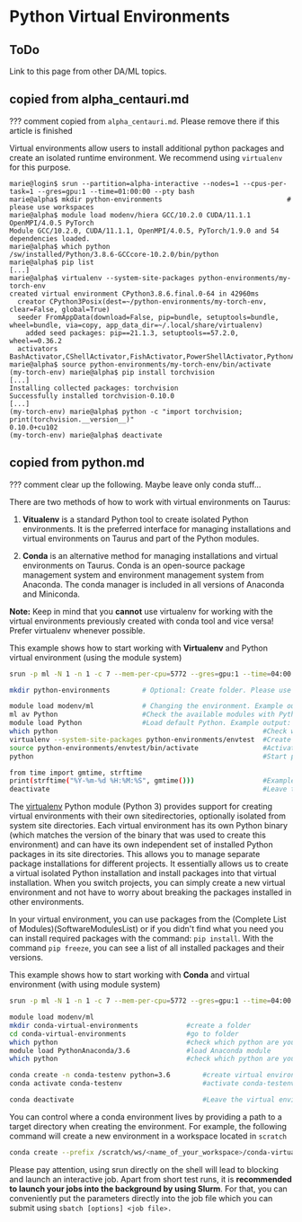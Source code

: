 # Python Virtual Environments

## ToDo

Link to this page from other DA/ML topics.

## copied from alpha_centauri.md

??? comment 
    copied from `alpha_centauri.md`. Please remove there if this article is finished

Virtual environments allow users to install additional python packages and create an isolated
runtime environment. We recommend using `virtualenv` for this purpose.

```console
marie@login$ srun --partition=alpha-interactive --nodes=1 --cpus-per-task=1 --gres=gpu:1 --time=01:00:00 --pty bash
marie@alpha$ mkdir python-environments                               # please use workspaces
marie@alpha$ module load modenv/hiera GCC/10.2.0 CUDA/11.1.1 OpenMPI/4.0.5 PyTorch
Module GCC/10.2.0, CUDA/11.1.1, OpenMPI/4.0.5, PyTorch/1.9.0 and 54 dependencies loaded.
marie@alpha$ which python
/sw/installed/Python/3.8.6-GCCcore-10.2.0/bin/python
marie@alpha$ pip list
[...]
marie@alpha$ virtualenv --system-site-packages python-environments/my-torch-env
created virtual environment CPython3.8.6.final.0-64 in 42960ms
  creator CPython3Posix(dest=~/python-environments/my-torch-env, clear=False, global=True)
  seeder FromAppData(download=False, pip=bundle, setuptools=bundle, wheel=bundle, via=copy, app_data_dir=~/.local/share/virtualenv)
    added seed packages: pip==21.1.3, setuptools==57.2.0, wheel==0.36.2
  activators BashActivator,CShellActivator,FishActivator,PowerShellActivator,PythonActivator,XonshActivator
marie@alpha$ source python-environments/my-torch-env/bin/activate
(my-torch-env) marie@alpha$ pip install torchvision
[...]
Installing collected packages: torchvision
Successfully installed torchvision-0.10.0
[...]
(my-torch-env) marie@alpha$ python -c "import torchvision; print(torchvision.__version__)"
0.10.0+cu102
(my-torch-env) marie@alpha$ deactivate
```

## copied from python.md

??? comment 
    clear up the following. Maybe leave only conda stuff...

There are two methods of how to work with virtual environments on
Taurus:

1. **Vitualenv** is a standard Python tool to create isolated Python environments.
   It is the preferred interface for
   managing installations and virtual environments on Taurus and part of the Python modules.

2. **Conda** is an alternative method for managing installations and
virtual environments on Taurus. Conda is an open-source package
management system and environment management system from Anaconda. The
conda manager is included in all versions of Anaconda and Miniconda.

**Note:** Keep in mind that you **cannot** use virtualenv for working
with the virtual environments previously created with conda tool and
vice versa! Prefer virtualenv whenever possible.

This example shows how to start working
with **Virtualenv** and Python virtual environment (using the module system)

```Bash
srun -p ml -N 1 -n 1 -c 7 --mem-per-cpu=5772 --gres=gpu:1 --time=04:00:00 --pty bash   #Job submission in ml nodes with 1 gpu on 1 node.

mkdir python-environments        # Optional: Create folder. Please use Workspaces!

module load modenv/ml            # Changing the environment. Example output: The following have been reloaded with a version change: 1 modenv/scs5 => modenv/ml
ml av Python                     #Check the available modules with Python
module load Python               #Load default Python. Example output: Module Python/3.7 4-GCCcore-8.3.0 with 7 dependencies loaded
which python                                                   #Check which python are you using
virtualenv --system-site-packages python-environments/envtest  #Create virtual environment
source python-environments/envtest/bin/activate                #Activate virtual environment. Example output: (envtest) bash-4.2$
python                                                         #Start python

from time import gmtime, strftime
print(strftime("%Y-%m-%d %H:%M:%S", gmtime()))                 #Example output: 2019-11-18 13:54:16
deactivate                                                     #Leave the virtual environment
```

The [virtualenv](https://virtualenv.pypa.io/en/latest/) Python module (Python 3) provides support
for creating virtual environments with their own sitedirectories, optionally isolated from system
site directories. Each virtual environment has its own Python binary (which matches the version of
the binary that was used to create this environment) and can have its own independent set of
installed Python packages in its site directories. This allows you to manage separate package
installations for different projects. It essentially allows us to create a virtual isolated Python
installation and install packages into that virtual installation. When you switch projects, you can
simply create a new virtual environment and not have to worry about breaking the packages installed
in other environments.

In your virtual environment, you can use packages from the (Complete List of
Modules)(SoftwareModulesList) or if you didn't find what you need you can install required packages
with the command: `pip install`. With the command `pip freeze`, you can see a list of all installed
packages and their versions.

This example shows how to start working with **Conda** and virtual
environment (with using module system)

```Bash
srun -p ml -N 1 -n 1 -c 7 --mem-per-cpu=5772 --gres=gpu:1 --time=04:00:00 --pty bash  # Job submission in ml nodes with 1 gpu on 1 node.

module load modenv/ml
mkdir conda-virtual-environments            #create a folder
cd conda-virtual-environments               #go to folder
which python                                #check which python are you using
module load PythonAnaconda/3.6              #load Anaconda module
which python                                #check which python are you using now

conda create -n conda-testenv python=3.6        #create virtual environment with the name conda-testenv and Python version 3.6
conda activate conda-testenv                    #activate conda-testenv virtual environment

conda deactivate                                #Leave the virtual environment
```

You can control where a conda environment
lives by providing a path to a target directory when creating the
environment. For example, the following command will create a new
environment in a workspace located in `scratch`

```Bash
conda create --prefix /scratch/ws/<name_of_your_workspace>/conda-virtual-environment/<name_of_your_environment>
```

Please pay attention,
using srun directly on the shell will lead to blocking and launch an
interactive job. Apart from short test runs, it is **recommended to
launch your jobs into the background by using Slurm**. For that, you can conveniently put
the parameters directly into the job file which you can submit using
`sbatch [options] <job file>.`

